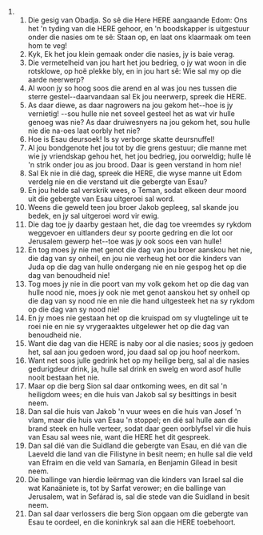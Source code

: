 <ol>
  <li>
    <ol>
      <li>Die gesig van Obadja. So sê die Here HERE aangaande Edom: Ons het 'n tyding van die HERE gehoor, en 'n boodskapper is uitgestuur onder die nasies om te sê: Staan op, en laat ons klaarmaak om teen hom te veg!</li>
      <li>Kyk, Ek het jou klein gemaak onder die nasies, jy is baie verag.</li>
      <li>Die vermetelheid van jou hart het jou bedrieg, o jy wat woon in die rotsklowe, op hoë plekke bly, en in jou hart sê: Wie sal my op die aarde neerwerp?</li>
      <li>Al woon jy so hoog soos die arend en al was jou nes tussen die sterre gestel--daarvandaan sal Ek jou neerwerp, spreek die HERE.</li>
      <li>As daar diewe, as daar nagrowers na jou gekom het--hoe is jy vernietig! --sou hulle nie net soveel gesteel het as wat vir hulle genoeg was nie? As daar druiwesnyers na jou gekom het, sou hulle nie die na-oes laat oorbly het nie?</li>
      <li>Hoe is Esau deursoek! Is sy verborge skatte deursnuffel!</li>
      <li>Al jou bondgenote het jou tot by die grens gestuur; die manne met wie jy vriendskap gehou het, het jou bedrieg, jou oorweldig; hulle lê 'n strik onder jou as jou brood. Daar is geen verstand in hom nie!</li>
      <li>Sal Ek nie in dié dag, spreek die HERE, die wyse manne uit Edom verdelg nie en die verstand uit die gebergte van Esau?</li>
      <li>En jou helde sal verskrik wees, o Teman, sodat elkeen deur moord uit die gebergte van Esau uitgeroei sal word.</li>
      <li>Weens die geweld teen jou broer Jakob gepleeg, sal skande jou bedek, en jy sal uitgeroei word vir ewig.</li>
      <li>Die dag toe jy daarby gestaan het, die dag toe vreemdes sy rykdom weggevoer en uitlanders deur sy poorte gedring en die lot oor Jerusalem gewerp het--toe was jy ook soos een van hulle!</li>
      <li>En tog moes jy nie met genot die dag van jou broer aanskou het nie, die dag van sy onheil, en jou nie verheug het oor die kinders van Juda op die dag van hulle ondergang nie en nie gespog het op die dag van benoudheid nie!</li>
      <li>Tog moes jy nie in die poort van my volk gekom het op die dag van hulle nood nie, moes jy ook nie met genot aanskou het sy onheil op die dag van sy nood nie en nie die hand uitgesteek het na sy rykdom op die dag van sy nood nie!</li>
      <li>En jy moes nie gestaan het op die kruispad om sy vlugtelinge uit te roei nie en nie sy vrygeraaktes uitgelewer het op die dag van benoudheid nie.</li>
      <li>Want die dag van die HERE is naby oor al die nasies; soos jy gedoen het, sal aan jou gedoen word, jou daad sal op jou hoof neerkom.</li>
      <li>Want net soos julle gedrink het op my heilige berg, sal al die nasies gedurigdeur drink, ja, hulle sal drink en swelg en word asof hulle nooit bestaan het nie.</li>
      <li>Maar op die berg Sion sal daar ontkoming wees, en dit sal 'n heiligdom wees; en die huis van Jakob sal sy besittings in besit neem.</li>
      <li>Dan sal die huis van Jakob 'n vuur wees en die huis van Josef 'n vlam, maar die huis van Esau 'n stoppel; en dié sal hulle aan die brand steek en hulle verteer, sodat daar geen oorblyfsel vir die huis van Esau sal wees nie, want die HERE het dit gespreek.</li>
      <li>Dan sal dié van die Suidland die gebergte van Esau, en dié van die Laeveld die land van die Filistyne in besit neem; en hulle sal die veld van Efraim en die veld van Samaría, en Benjamin Gílead in besit neem.</li>
      <li>Die ballinge van hierdie leërmag van die kinders van Israel sal die wat Kanaäniete is, tot by Sarfat verower; en die ballinge van Jerusalem, wat in Sefárad is, sal die stede van die Suidland in besit neem.</li>
      <li>Dan sal daar verlossers die berg Sion opgaan om die gebergte van Esau te oordeel, en die koninkryk sal aan die HERE toebehoort.</li>
    </ol>
  </li>
</ol>